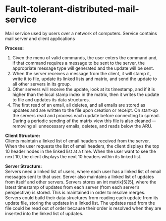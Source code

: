 # Fault-tolerant-distributed-mail-service
Mail service used by users over a network of computers. Service contains mail server and client applications

<b>Process:</b>

1. Given the menu of valid commands, the user enters the command and, if that command requires a message to be sent to the server, the appropriate message type will generated and the update will be sent. 
2. When the server receives a message from the client, it will stamp it, write it to file, update its linked lists and matrix, and send the update to all other servers in its group. 
3. Other servers will receive the update, look at its timestamp, and if it is higher than the local stamp index in the matrix, then it writes the update to file and updates its data structures. 
4. The first read of an email, all deletes, and all emails are stored as updates and are written to the file upon creation or receipt.  On start-up the servers read and process each update before connecting to spread.  During a periodic sending of the matrix view this file is also cleaned -- removing all unnecessary emails, deletes, and reads below the ARU.  

<b>Client Structure:</b><br>
Clients maintain a linked list of email headers received from the server. 
When the user requests the list of email headers, the client displays the top 10 header nodes in the linked list at a time. 
When the user want to see the next 10, the client displays the next 10 headers within its linked list. 

<b>Server Structure:</b><br>
Servers need a linked list of users, where each user has a linked list of email messages sent to that user. Server also maintains a linked list of updates from itself and other servers. 
Servers stores an int matrix[5][5], where the latest timestamp of updates from each server (from each server’s perspective) is stored. This is maintained in order to resolve merges. 
Servers could build their data structures from reading each update from its update file, storing the updates in a linked list.  The updates read from the file could be read out of order because their order is resolved when they are inserted into the linked list of updates. 


